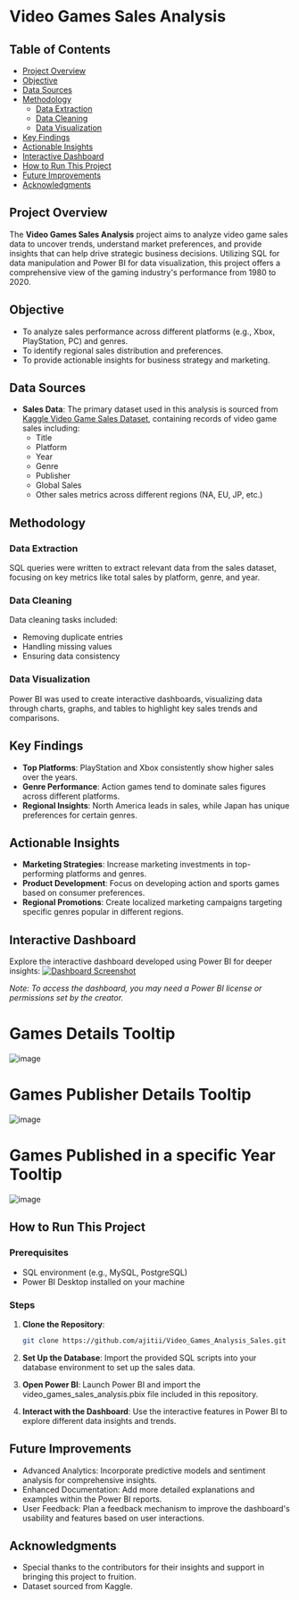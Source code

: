 # Video Games Sales Analysis

## Table of Contents
- [Project Overview](#project-overview)
- [Objective](#objective)
- [Data Sources](#data-sources)
- [Methodology](#methodology)
    - [Data Extraction](#data-extraction)
    - [Data Cleaning](#data-cleaning)
    - [Data Visualization](#data-visualization)
- [Key Findings](#key-findings)
- [Actionable Insights](#actionable-insights)
- [Interactive Dashboard](#interactive-dashboard)
- [How to Run This Project](#how-to-run-this-project)
- [Future Improvements](#future-improvements)
- [Acknowledgments](#acknowledgments)

## Project Overview
The **Video Games Sales Analysis** project aims to analyze video game sales data to uncover trends, understand market preferences, and provide insights that can help drive strategic business decisions. Utilizing SQL for data manipulation and Power BI for data visualization, this project offers a comprehensive view of the gaming industry's performance from 1980 to 2020.

## Objective
- To analyze sales performance across different platforms (e.g., Xbox, PlayStation, PC) and genres.
- To identify regional sales distribution and preferences.
- To provide actionable insights for business strategy and marketing.

## Data Sources
- **Sales Data**: The primary dataset used in this analysis is sourced from [Kaggle Video Game Sales Dataset](https://www.kaggle.com/datasets/gregorut/videogamesales), containing records of video game sales including:
    - Title
    - Platform
    - Year
    - Genre
    - Publisher
    - Global Sales
    - Other sales metrics across different regions (NA, EU, JP, etc.)

## Methodology

### Data Extraction
SQL queries were written to extract relevant data from the sales dataset, focusing on key metrics like total sales by platform, genre, and year.

### Data Cleaning
Data cleaning tasks included:
- Removing duplicate entries
- Handling missing values
- Ensuring data consistency

### Data Visualization
Power BI was used to create interactive dashboards, visualizing data through charts, graphs, and tables to highlight key sales trends and comparisons.

## Key Findings
- **Top Platforms**: PlayStation and Xbox consistently show higher sales over the years.
- **Genre Performance**: Action games tend to dominate sales figures across different platforms.
- **Regional Insights**: North America leads in sales, while Japan has unique preferences for certain genres.

## Actionable Insights
- **Marketing Strategies**: Increase marketing investments in top-performing platforms and genres.
- **Product Development**: Focus on developing action and sports games based on consumer preferences.
- **Regional Promotions**: Create localized marketing campaigns targeting specific genres popular in different regions.

## Interactive Dashboard
Explore the interactive dashboard developed using Power BI for deeper insights:
[![Dashboard Screenshot](https://user-images.githubusercontent.com/125219883/219969990-00a7485e-5bf8-46b3-b255-c146972fc312.png
)](link-to-your-live-dashboard)

*Note: To access the dashboard, you may need a Power BI license or permissions set by the creator.*
# Games Details Tooltip
![image](https://user-images.githubusercontent.com/125219883/219970081-b1774f5d-8858-4459-84f2-ff6653686f72.png)

# Games Publisher Details Tooltip
![image](https://user-images.githubusercontent.com/125219883/219970112-d038c26d-9349-4338-a49c-9ec7aaa0931e.png)

# Games Published in a specific Year Tooltip
![image](https://user-images.githubusercontent.com/125219883/219970214-19708a13-e5a2-41e1-af21-32a0b15ff7f1.png)

## How to Run This Project

### Prerequisites
- SQL environment (e.g., MySQL, PostgreSQL)
- Power BI Desktop installed on your machine

### Steps
1. **Clone the Repository**:
   ```bash
   git clone https://github.com/ajitii/Video_Games_Analysis_Sales.git

2. **Set Up the Database**: Import the provided SQL scripts into your database environment to set up the sales data.

3. **Open Power BI**: Launch Power BI and import the video_games_sales_analysis.pbix file included in this repository.

4. **Interact with the Dashboard**: Use the interactive features in Power BI to explore different data insights and trends.

## Future Improvements
- Advanced Analytics: Incorporate predictive models and sentiment analysis for comprehensive insights.
- Enhanced Documentation: Add more detailed explanations and examples within the Power BI reports.
- User Feedback: Plan a feedback mechanism to improve the dashboard's usability and features based on user interactions.

## Acknowledgments
- Special thanks to the contributors for their insights and support in bringing this project to fruition.
- Dataset sourced from Kaggle.


